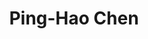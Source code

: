 ---
layout: page
title: Ping-Hao Chen
name: Ping-Hao Chen
status: ongoing
program: Master student
entry_year: 2014
exit_year: 
create_link: false
external_url: 
image: /people/images/pinghao.jpg
brief: 
---